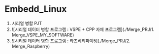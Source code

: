 # Embedd_Linux
1. 시리얼 병합 PJT
  1. ![시리얼 데이터 병합 프로그램 : VSPE + CPP 자체 프로그램](./Merge_PRJ/1. Merge_VSPE_MY_SOFTWARE)
  2. ![시리얼 데이터 병합 프로그램 : 라즈베리파이5](./Merge_PRJ/2. Merge_Raspberry)
